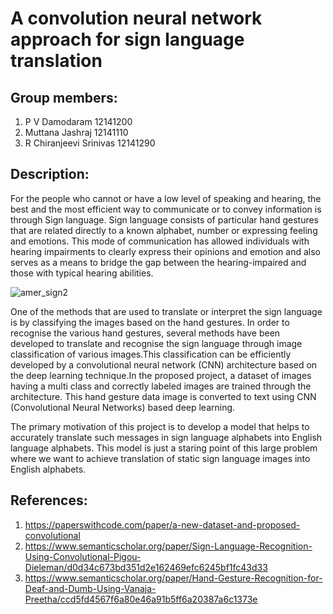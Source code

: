# A convolution neural network approach for sign language translation
## Group members: 
1) P V Damodaram 12141200
2) Muttana Jashraj 12141110
3) R Chiranjeevi Srinivas 12141290

## Description:
For the people who cannot or have a low level of speaking and hearing, the best and the most
efficient way to communicate or to convey information is through Sign language. Sign language
consists of particular hand gestures that are related directly to a known alphabet, number or
expressing feeling and emotions. This mode of communication has allowed individuals with
hearing impairments to clearly express their opinions and emotion and also serves as a means to
bridge the gap between the hearing-impaired and those with typical hearing abilities.

![amer_sign2](https://github.com/damodaramPv/ML_project/assets/138715223/90ea8ad5-e204-4cd5-92c0-5742988acccd)

One of the methods that are used to translate or interpret the sign language is by classifying
the images based on the hand gestures. In order to recognise the various hand gestures, several
methods have been developed to translate and recognise the sign language through image classification of various images.This classification can be efficiently developed by a convolutional neural
network (CNN) architecture based on the deep learning technique.In the proposed project, a
dataset of images having a multi class and correctly labeled images are trained through the architecture. This hand gesture data image is converted to text using CNN (Convolutional Neural
Networks) based deep learning.

The primary motivation of this project is to develop a model that helps to accurately translate such messages
in sign language alphabets into English language alphabets. This model is just a staring point
of this large problem where we want to achieve translation of static sign language images into
English alphabets.

## References:
1) https://paperswithcode.com/paper/a-new-dataset-and-proposed-convolutional
2) https://www.semanticscholar.org/paper/Sign-Language-Recognition-Using-Convolutional-Pigou-Dieleman/d0d34c673bd351d2e162469efc6245bf1fc43d33
3) https://www.semanticscholar.org/paper/Hand-Gesture-Recognition-for-Deaf-and-Dumb-Using-Vanaja-Preetha/ccd5fd4567f6a80e46a91b5ff6a20387a6c1373e


